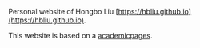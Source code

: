 Personal website of Hongbo Liu [https://hbliu.github.io](https://hbliu.github.io).

This website is based on a [academicpages](https://academicpages.github.io/).
